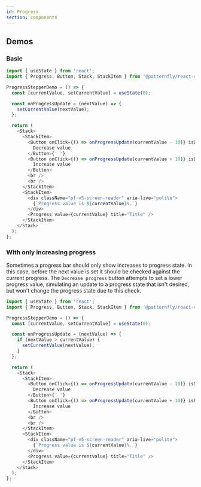 ```yaml
---
id: Progress
section: components
---
```


## Demos

### Basic

```js
import { useState } from 'react';
import { Progress, Button, Stack, StackItem } from '@patternfly/react-core';

ProgressStepperDemo = () => {
  const [currentValue, setCurrentValue] = useState(0);

  const onProgressUpdate = (nextValue) => {
    setCurrentValue(nextValue);
  };

  return (
    <Stack>
      <StackItem>
        <Button onClick={() => onProgressUpdate(currentValue - 10)} isDisabled={currentValue === 0}>
          Decrease value
        </Button>{' '}
        <Button onClick={() => onProgressUpdate(currentValue + 10)} isDisabled={currentValue === 100}>
          Increase value
        </Button>
        <br />
        <br />
      </StackItem>
      <StackItem>
        <div className="pf-v5-screen-reader" aria-live="polite">
          {`Progress value is ${currentValue}%.`}
        </div>
        <Progress value={currentValue} title="Title" />
      </StackItem>
    </Stack>
  );
};
```

### With only increasing progress

Sometimes a progress bar should only show increases to progress state. In this case, before the next value is set it should be checked against the current progress. The `Decrease progress` button attempts to set a lower progress value, simulating an update to a progress state that isn't desired, but won't change the progress state due to this check.

```js
import { useState } from 'react';
import { Progress, Button, Stack, StackItem } from '@patternfly/react-core';

ProgressStepperDemo = () => {
  const [currentValue, setCurrentValue] = useState(0);

  const onProgressUpdate = (nextValue) => {
    if (nextValue > currentValue) {
      setCurrentValue(nextValue);
    }
  };

  return (
    <Stack>
      <StackItem>
        <Button onClick={() => onProgressUpdate(currentValue - 10)} isDisabled={currentValue === 0}>
          Decrease value
        </Button>{' '}
        <Button onClick={() => onProgressUpdate(currentValue + 10)} isDisabled={currentValue === 100}>
          Increase value
        </Button>
        <br />
        <br />
      </StackItem>
      <StackItem>
        <div className="pf-v5-screen-reader" aria-live="polite">
          {`Progress value is ${currentValue}%.`}
        </div>
        <Progress value={currentValue} title="Title" />
      </StackItem>
    </Stack>
  );
};
```
